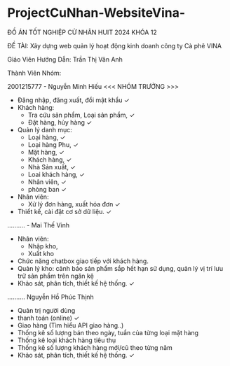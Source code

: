 # ProjectCuNhan-WebsiteVina-

ĐỒ ÁN TỐT NGHIỆP CỬ NHÂN HUIT 2024 KHÓA 12

ĐỀ TÀI: Xây dựng web quản lý hoạt động kinh doanh công ty Cà phê VINA

Giáo Viên Hướng Dẫn: Trần Thị Vân Anh

Thành Viên Nhóm:

2001215777 - Nguyễn Minh Hiếu <<< NHÓM TRƯỞNG >>>
 - Đăng nhập, đăng xuất, đổi mật khẩu ✓
 - Khách hàng:
	+ Tra cứu sản phẩm, Loại sản phẩm,  ✓
	+ Đặt hàng, hủy hàng ✓
 - Quản lý danh mục:
	+ Loại hàng, ✓
	+ Loại hàng Phu, ✓
	+ Mặt hàng,  ✓
	+ Khách hàng, ✓
	+ Nhà Sản xuất, ✓
	+ Loai khách hàng, ✓
	+ Nhân viên, ✓
	+ phòng ban ✓
 - Nhân viên: 
      + Xử lý đơn hàng, xuất hóa đơn ✓
 - Thiết kế, cài đặt cơ sở dữ liệu. ✓
   
.......... - Mai Thế Vinh
 - Nhân viên: 
      + Nhập kho, 
      + Xuất kho
 - Chức năng chatbox giao tiếp với khách hàng.
 - Quản lý kho: cảnh báo sản phẩm sắp hết hạn sử dụng, quản lý vị trí lưu trữ sản phẩm trên ngăn kệ
 - Khảo sát, phân tích, thiết kế hệ thống. ✓
   
.......... Nguyễn Hồ Phúc Thịnh
 - Quản trị người dùng
 - thanh toán (online) ✓
 - Giao hàng (Tìm hiểu API giao hàng..)
 - Thống kê số lượng bán theo ngày, tuần của từng loại mặt hàng
 - Thống kê loại khách hàng tiêu thụ 
 - Thống kê số lượng khách hàng mới/cũ theo từng năm
 - Khảo sát, phân tích, thiết kế hệ thống. ✓
